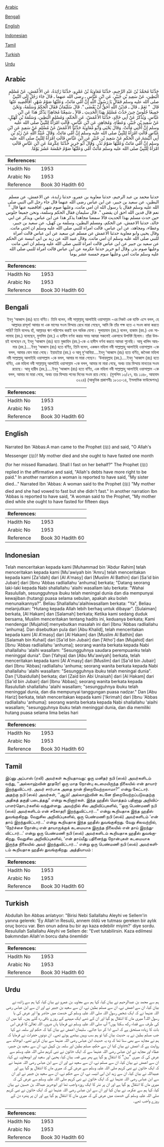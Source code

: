 [Arabic](#arabic)

[Bengali](#bengali)

[English](#english)

[Indonesian](#indonesian)

[Tamil](#tamil)

[Turkish](#turkish)

[Urdu](#urdu)

## Arabic


<div dir="rtl" lang="ar" style={{fontSize:'larger',backgroundColor:'#f8f9fa',padding:20}}>
حَدَّثَنَا مُحَمَّدُ بْنُ عَبْدِ الرَّحِيمِ، حَدَّثَنَا مُعَاوِيَةُ بْنُ عَمْرٍو، حَدَّثَنَا زَائِدَةُ، عَنِ الأَعْمَشِ، عَنْ مُسْلِمٍ الْبَطِينِ، عَنْ سَعِيدِ بْنِ جُبَيْرٍ، عَنِ ابْنِ عَبَّاسٍ ـ رضى الله عنهما ـ قَالَ جَاءَ رَجُلٌ إِلَى النَّبِيِّ صلى الله عليه وسلم فَقَالَ يَا رَسُولَ اللَّهِ إِنَّ أُمِّي مَاتَتْ، وَعَلَيْهَا صَوْمُ شَهْرٍ، أَفَأَقْضِيهِ عَنْهَا قَالَ ‏ "‏ نَعَمْ ـ قَالَ ـ فَدَيْنُ اللَّهِ أَحَقُّ أَنْ يُقْضَى ‏"‏‏.‏ قَالَ سُلَيْمَانُ فَقَالَ الْحَكَمُ وَسَلَمَةُ، وَنَحْنُ جَمِيعًا جُلُوسٌ حِينَ حَدَّثَ مُسْلِمٌ بِهَذَا الْحَدِيثِ ـ قَالاَ ـ سَمِعْنَا مُجَاهِدًا يَذْكُرُ هَذَا عَنِ ابْنِ عَبَّاسٍ‏.‏ وَيُذْكَرُ عَنْ أَبِي خَالِدٍ، حَدَّثَنَا الأَعْمَشُ، عَنِ الْحَكَمِ، وَمُسْلِمٍ الْبَطِينِ، وَسَلَمَةَ بْنِ كُهَيْلٍ، عَنْ سَعِيدِ بْنِ جُبَيْرٍ، وَعَطَاءٍ، وَمُجَاهِدٍ، عَنِ ابْنِ عَبَّاسٍ، قَالَتِ امْرَأَةٌ لِلنَّبِيِّ صلى الله عليه وسلم إِنَّ أُخْتِي مَاتَتْ‏.‏ وَقَالَ يَحْيَى وَأَبُو مُعَاوِيَةَ حَدَّثَنَا الأَعْمَشُ عَنْ مُسْلِمٍ عَنْ سَعِيدٍ عَنِ ابْنِ عَبَّاسٍ قَالَتِ امْرَأَةٌ لِلنَّبِيِّ صلى الله عليه وسلم إِنَّ أُمِّي مَاتَتْ‏.‏ وَقَالَ عُبَيْدُ اللَّهِ عَنْ زَيْدِ بْنِ أَبِي أُنَيْسَةَ عَنِ الْحَكَمِ عَنْ سَعِيدِ بْنِ جُبَيْرٍ عَنِ ابْنِ عَبَّاسٍ قَالَتِ امْرَأَةٌ لِلنَّبِيِّ صلى الله عليه وسلم إِنَّ أُمِّي مَاتَتْ وَعَلَيْهَا صَوْمُ نَذْرٍ‏.‏ وَقَالَ أَبُو حَرِيزٍ حَدَّثَنَا عِكْرِمَةُ عَنِ ابْنِ عَبَّاسٍ قَالَتِ امْرَأَةٌ لِلنَّبِيِّ صلى الله عليه وسلم مَاتَتْ أُمِّي وَعَلَيْهَا صَوْمُ خَمْسَةَ عَشَرَ يَوْمًا‏.‏
</div>
<div style={{backgroundColor:'#f8f9fa',padding:20, marginBottom: 10}}><table> <thead> <tr> <th>References:</th> <th></th> </tr> </thead> <tbody><tr><td>Hadith No</td><td>1953</td></tr><tr><td>Arabic No</td><td>1953</td></tr><tr><td>Reference</td><td>Book 30 Hadith 60</td></tr></tbody></table></div>


<div dir="rtl" lang="ar" style={{fontSize:'larger',backgroundColor:'#f8f9fa',padding:20}}>
حدثنا محمد بن عبد الرحيم، حدثنا معاوية بن عمرو، حدثنا زايدة، عن الاعمش، عن مسلم البطين، عن سعيد بن جبير، عن ابن عباس رضى الله عنهما قال جاء رجل الى النبي صلى الله عليه وسلم فقال يا رسول الله ان امي ماتت، وعليها صوم شهر، افاقضيه عنها قال " نعم قال فدين الله احق ان يقضى ". قال سليمان فقال الحكم وسلمة، ونحن جميعا جلوس حين حدث مسلم بهذا الحديث قالا سمعنا مجاهدا يذكر هذا عن ابن عباس. ويذكر عن ابي خالد، حدثنا الاعمش، عن الحكم، ومسلم البطين، وسلمة بن كهيل، عن سعيد بن جبير، وعطاء، ومجاهد، عن ابن عباس، قالت امراة للنبي صلى الله عليه وسلم ان اختي ماتت. وقال يحيى وابو معاوية حدثنا الاعمش عن مسلم عن سعيد عن ابن عباس قالت امراة للنبي صلى الله عليه وسلم ان امي ماتت. وقال عبيد الله عن زيد بن ابي انيسة عن الحكم عن سعيد بن جبير عن ابن عباس قالت امراة للنبي صلى الله عليه وسلم ان امي ماتت وعليها صوم نذر. وقال ابو حريز حدثنا عكرمة عن ابن عباس قالت امراة للنبي صلى الله عليه وسلم ماتت امي وعليها صوم خمسة عشر يوما
</div>
<div style={{backgroundColor:'#f8f9fa',padding:20, marginBottom: 10}}><table> <thead> <tr> <th>References:</th> <th></th> </tr> </thead> <tbody><tr><td>Hadith No</td><td>1953</td></tr><tr><td>Arabic No</td><td>1953</td></tr><tr><td>Reference</td><td>Book 30 Hadith 60</td></tr></tbody></table></div>

## Bengali


<div dir="rtl" lang="bn" style={{fontSize:'larger',backgroundColor:'#f8f9fa',padding:20}}>
ইবনু ‘আব্বাস (রাঃ) হতে বর্ণিত। তিনি বলেন, নবী সাল্লাল্লাহু আলাইহি ওয়াসাল্লাম -এর নিকট এক ব্যক্তি এসে বলল, হে আল্লাহর রাসূল! আমার মা এক মাসের সওম যিম্মায় রেখে মারা গেছেন, আমি কি তাঁর পক্ষ হতে এ সওম কাযা করতে পারি? তিনি বলেনঃ হাঁ, আল্লাহর ঋণ পরিশোধ করাই হল অধিক যোগ্য। সুলায়মান (রহ.) বলেন, হাকাম (রহ.) এবং সালামাহ (রহ.) বলেছেন, মুসলিম (রহ.) এ হাদীস বর্ণনা করার সময় আমরা সকলেই একসাথে উপবিষ্ট ছিলাম। তাঁরা উভয়ই বলেছেন যে, ইবনু ‘আব্বাস (রাঃ) হতে মুজাহিদ (রহ.)-কে এ হাদীস বর্ণনা করতে আমরা শুনেছি। আবূ খালিদ আহমার (রহ.)....ইবনু ‘আব্বাস (রাঃ) হতে বর্ণিত, তিনি বলেন, একজন মহিলা নবী সাল্লাল্লাহু আলাইহি ওয়াসাল্লাম -কে বলল, আমার বোন মারা গেছে। ইয়াহইয়া (রহ.) ও আবূ মু‘আবিয়া....ইবনু ‘আব্বাস (রাঃ) হতে বর্ণিত, জনৈকা মহিলা নবী সাল্লাল্লাহু আলাইহি ওয়াসাল্লাম -কে বলল, আমার মা মারা গেছেন। ‘উবায়দুল্লাহ (রহ.)....ইবনু ‘আব্বাস (রাঃ) হতে বর্ণিত, এক মহিলা নবী সাল্লাল্লাহু আলাইহি ওয়াসাল্লাম -কে বলল, আমার মা মারা গেছে, অথচ তার যিম্মায় মানতের সওম রয়েছে। আবূ হারীয (রহ.)....ইবনু ‘আব্বাস (রাঃ) হতে বর্ণিত, এক মহিলা নবী সাল্লাল্লাহু আলাইহি ওয়াসাল্লাম -কে বলল, আমার মা মারা গেছে, অথচ তার যিম্মায় পনের দিনের সওম রয়ে গেছে। (মুসলিম ১৩/২৭, হাঃ ১১৪৮, আহমাদ ৩২২৪) (আধুনিক প্রকাশনীঃ ১৮১৩-১৪, ইসলামিক ফাউন্ডেশনঃ)
</div>
<div style={{backgroundColor:'#f8f9fa',padding:20, marginBottom: 10}}><table> <thead> <tr> <th>References:</th> <th></th> </tr> </thead> <tbody><tr><td>Hadith No</td><td>1953</td></tr><tr><td>Arabic No</td><td>1953</td></tr><tr><td>Reference</td><td>Book 30 Hadith 60</td></tr></tbody></table></div>

## English


<div dir="ltr" lang="en" style={{fontSize:'larger',backgroundColor:'#f8f9fa',padding:20}}>
Narrated Ibn 'Abbas:A man came to the Prophet (ﷺ) and said, "O Allah's Messenger (ﷺ)! My mother died and she ought to have fasted one month (for her missed Ramadan). Shall I fast on her behalf?" The Prophet (ﷺ) replied in the affirmative and said, "Allah's debts have more right to be paid." In another narration a woman is reported to have said, "My sister died..." Narrated Ibn 'Abbas: A woman said to the Prophet (ﷺ) "My mother died and she had vowed to fast but she didn't fast." In another narration Ibn 'Abbas is reported to have said, "A woman said to the Prophet, "My mother died while she ought to have fasted for fifteen days
</div>
<div style={{backgroundColor:'#f8f9fa',padding:20, marginBottom: 10}}><table> <thead> <tr> <th>References:</th> <th></th> </tr> </thead> <tbody><tr><td>Hadith No</td><td>1953</td></tr><tr><td>Arabic No</td><td>1953</td></tr><tr><td>Reference</td><td>Book 30 Hadith 60</td></tr></tbody></table></div>

## Indonesian


<div dir="ltr" lang="id" style={{fontSize:'larger',backgroundColor:'#f8f9fa',padding:20}}>
Telah menceritakan kepada kami [Muhammad bin 'Abdur Rahim] telah menceritakan kepada kami [Mu'awiyah bin 'Amru] telah menceritakan kepada kami [Za'idah] dari [Al A'masy] dari [Muslim Al Bathin] dari [Sa'id bin Jubair] dari [Ibnu 'Abbas radliallahu 'anhuma] berkata; "Datang seorang laki-laki kepada Nabi shallallahu 'alaihi wasallam lalu berkata: "Wahai Rasulullah, sesungguhnya ibuku telah meningal dunia dan dia mempunyai kewajiban (hutang) puasa selama sebulan, apakah aku boleh menunaikannya?". Beliau Shallallahu'alaihiwasallam berkata: "Ya", Beliau melanjutkan: "Hutang kepada Allah lebih berhaq untuk dibayar". [Sulaiman] berkata, [Al Hakam] dan [Salamah] berkata; Ketika kami sedang duduk bersama, Muslim menceritakan tentang hadits ini, keduanya berkata; Kami mendengar [Mujahid] menyebutkan masalah ini dari [Ibnu 'Abbas radliallahu 'anhuma]. Dan disebutkan pula dari [Abu Khalid], telah menceritakan kepada kami [Al A'masy] dari [Al Hakam] dan [Muslim Al Bathin] dan [Salamah bin Kuhail] dari [Sa'id bin Jubair] dan ['Atho'] dan [Mujahid] dari [Ibnu 'Abbas radliallahu 'anhuma]; seorang wanita berkata kepada Nabi shallallahu 'alaihi wasallam: "Sesungguhnya saudara perempuanku telah meninggal dunia". Dan [Yahya] dan [Abu Mu'awiyah] berkata, telah menceritakan kepada kami [Al A'masy] dari [Muslim] dari [Sa'id bin Jubair] dari [Ibnu 'Abbas] radliallahu 'anhuma; seorang wanita berkata kepada Nabi shallallahu 'alaihi wasallam: "Sesungguhnya ibuku telah meningal dunia". Dan ['Ubaidullah] berkata; dari [Zaid bin Abi Unaisah] dari [Al Hakam] dari [Sa'id bin Jubair] dari [Ibnu 'Abbas]; seorang wanita berkata kepada Rasulullah shallallahu 'alaihi wasallam; "sesungguhnya ibuku telah meninggal dunia, dan dia mempunyai tanggungan puasa nadzar." Dan [Abu Hariz] berkata, telah menceritakan kepada kami ['Ikrimah] dari [Ibnu 'Abbas radliallahu 'anhuma]: seorang wanita berkata kepada Nabi shallallahu 'alaihi wasallam; "sesungguhnya ibuku telah meninggal dunia, dan dia memiliki hutang puasa selama lima belas hari
</div>
<div style={{backgroundColor:'#f8f9fa',padding:20, marginBottom: 10}}><table> <thead> <tr> <th>References:</th> <th></th> </tr> </thead> <tbody><tr><td>Hadith No</td><td>1953</td></tr><tr><td>Arabic No</td><td>1953</td></tr><tr><td>Reference</td><td>Book 30 Hadith 60</td></tr></tbody></table></div>

## Tamil


<div dir="ltr" lang="ta" style={{fontSize:'larger',backgroundColor:'#f8f9fa',padding:20}}>
இப்னு அப்பாஸ் (ரலி) அவர்கள் கூறியதாவது: ஒரு மனிதர் நபி (ஸல்) அவர்களிடம் வந்து, ‘‘அல்லாஹ்வின் தூதரே! ஒரு மாத நோன்பு கடமையிருந்த நிலையில் என் தாயார் இறந்துவிட்டார். அவர் சார்பாக அதை நான் நிறைவேற்றலாமா?” என்று கேட்டார். அதற்கு நபி (ஸல்) அவர்கள், ‘‘ஆம்! அல்லாஹ்வின் கடனே நிறைவேற்றப்படுவதற்கு அதிகத் தகுதி படைத்தது” என்று கூறினார்கள். இந்த ஹதீஸ் மொத்தம் பதினாறு அறிவிப்பாளர்தொடர்களில் வந்துள்ளது. அவற்றில் சில அறிவிப்புகளில், ‘‘ஒரு பெண்மணி நபி (ஸல்) அவர்களிடம் என் சகோதரி இறந்துவிட்டார்...” என்று கூறியதாக இந்த ஹதீஸ் துவங்குகிறது. வேறுசில அறிவிப்புகளில், ஒரு பெண்மணி நபி (ஸல்) அவர்களிடம் ‘என் தாய் இறந்துவிட்டார்...’ என்று கூறியதாக இந்த ஹதீஸ் துவங்குகிறது. வேறு சிலவற்றில், ‘நேர்ச்சை நோன்பு என் தாயாருக்குக் கடமையாக இருந்த நிலையில் என் தாய் இறந்துவிட்டார்...’ என்று ஒரு பெண்மணி நபி (ஸல்) அவர்களிடம் கூறியதாக ஹதீஸ் துவங்குகிறது. வேறுசில அறிவிப்புகளில், ‘என் தாய்மீது பதினைந்து நோன்புகள் கடமையாக இருந்த நிலையில் அவர் இறந்துவிட்டார்...’ என்று ஒரு பெண்மணி நபி (ஸல்) அவர்களிடம் கூறியதாக ஹதீஸ் துவங்குகிறது. அத்தியாயம் :
</div>
<div style={{backgroundColor:'#f8f9fa',padding:20, marginBottom: 10}}><table> <thead> <tr> <th>References:</th> <th></th> </tr> </thead> <tbody><tr><td>Hadith No</td><td>1953</td></tr><tr><td>Arabic No</td><td>1953</td></tr><tr><td>Reference</td><td>Book 30 Hadith 60</td></tr></tbody></table></div>

## Turkish


<div dir="ltr" lang="tr" style={{fontSize:'larger',backgroundColor:'#f8f9fa',padding:20}}>
Abdullah İbn Abbas anlatıyor: "Birisi Nebi Sallallahu Aleyhi ve Sellem'in yanına gelerek: 'Ey Allah'ın Resulü, annem öldü ve tutması gereken bir aylık oruç borcu var. Ben onun adına bu bir ayı kaza edebilir miyim?' diye sordu. Resulullah Sallallahu Aleyhi ve Sellem de: "Evet tutabilirsin. Kaza edilmesi bakımından Allah'ın borcu daha önemlidir
</div>
<div style={{backgroundColor:'#f8f9fa',padding:20, marginBottom: 10}}><table> <thead> <tr> <th>References:</th> <th></th> </tr> </thead> <tbody><tr><td>Hadith No</td><td>1953</td></tr><tr><td>Arabic No</td><td>1953</td></tr><tr><td>Reference</td><td>Book 30 Hadith 60</td></tr></tbody></table></div>

## Urdu


<div dir="rtl" lang="ur" style={{fontSize:'larger',backgroundColor:'#f8f9fa',padding:20}}>
ہم سے محمد بن عبدالرحیم نے بیان کیا، کہا ہم سے معاویہ بن عمرو نے بیان کیا، کہا ہم سے زائدہ نے بیان کیا، ان سے اعمش نے، ان سے مسلم بطین نے، ان سے سعید بن جبیر نے اور ان سے ابن عباس رضی اللہ عنہما نے کہ ایک شخص رسول اللہ صلی اللہ علیہ وسلم کی خدمت میں حاضر ہوا اور عرض کی یا رسول اللہ! میری ماں کا انتقال ہو گیا اور ان کے ذمے ایک مہینے کے روزے باقی رہ گئے ہیں۔ کیا میں ان کی طرف سے قضاء رکھ سکتا ہوں؟ آپ صلی اللہ علیہ وسلم نے فرمایا ہاں ضرور، اللہ تعالیٰ کا قرض اس بات کا زیادہ مستحق ہے کہ اسے ادا کر دیا جائے۔ سلیمان اعمش نے بیان کیا کہ حکم اور سلمہ نے کہا جب مسلم بطین نے یہ حدیث بیان کیا تو ہم سب وہیں بیٹھے ہوئے تھے۔ ان دونوں حضرات نے فرمایا کہ ہم نے مجاہد سے بھی سنا تھا کہ وہ یہ حدیث ابن عباس رضی اللہ عنہما سے بیان کرتے تھے۔ ابوخالد سے روایت ہے کہ اعمش نے بیان کیا ان سے حکم، مسلم بطین اور سلمہ بن کہیل نے، ان سے سعید بن جبیر، عطاء اور مجاہد نے ابن عباس رضی اللہ عنہما سے کہ ایک خاتون نے نبی کریم صلی اللہ علیہ وسلم سے عرض کی کہ میری ”بہن“ کا انتقال ہو گیا ہے پھر یہی قصہ بیان کیا، یحییٰ اور سعید اور ابومعاویہ نے کہا، ان سے اعمش نے بیان کیا، ان سے مسلم نے، ان سے سعید نے اور ان سے ابن عباس رضی اللہ عنہما نے کہ ایک خاتون نے نبی کریم صلی اللہ علیہ وسلم سے عرض کی کہ میری ماں کا انتقال ہو گیا ہے اور عبیداللہ نے بیان کیا، ان سے زید ابن ابی انیسہ نے، ان سے حکم نے، ان سے سعید بن جبیر نے اور ان سے ابن عباس رضی اللہ عنہما نے کہ ایک خاتون نے نبی کریم صلی اللہ علیہ وسلم سے عرض کی کہ میری ماں کا انتقال ہو گیا ہے اور ان پر نذر کا ایک روزہ واجب تھا اور ابوحریز عبداللہ بن حسین نے بیان کیا، کہا ہم سے عکرمہ نے بیان کیا اور ان سے ابن عباس رضی اللہ عنہما نے کہ ایک خاتون نے نبی کریم صلی اللہ علیہ وسلم کی خدمت میں عرض کی کہ میری ماں کا انتقال ہو گیا ہے اور ان پر پندرہ دن کے روزے واجب تھے۔
</div>
<div style={{backgroundColor:'#f8f9fa',padding:20, marginBottom: 10}}><table> <thead> <tr> <th>References:</th> <th></th> </tr> </thead> <tbody><tr><td>Hadith No</td><td>1953</td></tr><tr><td>Arabic No</td><td>1953</td></tr><tr><td>Reference</td><td>Book 30 Hadith 60</td></tr></tbody></table></div>